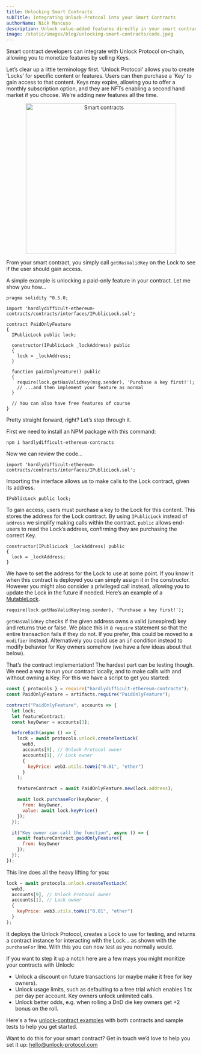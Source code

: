 ```yaml
---
title: Unlocking Smart Contracts
subTitle: Integrating Unlock-Protocol into your Smart Contracts
authorName: Nick Mancuso
description: Unlock value-added features directly in your smart contract. Trivial to implement with endless opportunities. We show you how and discuss some reasons why this might be interesting to you.
image: /static/images/blog/unlocking-smart-contracts/code.jpeg
---
```


Smart contract developers can integrate with Unlock Protocol on-chain, allowing you to monetize features by selling Keys.

Let’s clear up a little terminology first.  ‘Unlock Protocol’ allows you to create ‘Locks’ for specific content or features.  Users can then purchase a ‘Key’ to gain access to that content.  Keys may expire, allowing you to offer a monthly subscription option, and they are NFTs enabling a second hand market if you choose.  We’re adding new features all the time.

<p style="text-align:center">
	<img src="/static/images/blog/unlocking-smart-contracts/code.jpeg" width="400px" alt="Smart contracts">
</p>

From your smart contract, you simply call `getHasValidKey` on the Lock to see if the user should gain access.

A simple example is unlocking a paid-only feature in your contract.  Let me show you how…

```
pragma solidity ^0.5.0;

import 'hardlydifficult-ethereum-contracts/contracts/interfaces/IPublicLock.sol';

contract PaidOnlyFeature
{
  IPublicLock public lock;

  constructor(IPublicLock _lockAddress) public
  {
    lock = _lockAddress;
  }

  function paidOnlyFeature() public
  {
    require(lock.getHasValidKey(msg.sender), 'Purchase a key first!');
    // ...and then implement your feature as normal
  }

  // You can also have free features of course
}
```

Pretty straight forward, right?  Let’s step through it.

First we need to install an NPM package with this command:

```
npm i hardlydifficult-ethereum-contracts
```

Now we can review the code...

```
import 'hardlydifficult-ethereum-contracts/contracts/interfaces/IPublicLock.sol';
```

Importing the interface allows us to make calls to the Lock contract, given its address.


```
IPublicLock public lock;
```

To gain access, users must purchase a key to the Lock for this content.  This stores the address for the Lock contract.  By using `IPublicLock` instead of `address` we simplify making calls within the contract.  `public` allows end-users to read the Lock’s address, confirming they are purchasing the correct Key.


```
constructor(IPublicLock _lockAddress) public
{
  lock = _lockAddress;
}
```

We have to set the address for the Lock to use at some point.  If you know it when this contract is deployed you can simply assign it in the constructor. However you might also consider a privileged call instead, allowing you to update the Lock in the future if needed.  Here’s an example of a [MutableLock](https://github.com/HardlyDifficult/unlock-contracts/blob/master/contracts/MutableLock.sol).

```
require(lock.getHasValidKey(msg.sender), 'Purchase a key first!');
```

`getHasValidKey` checks if the given address owns a valid (unexpired) key and returns true or false.  We place this in a `require` statement so that the entire transaction fails if they do not.  If you prefer, this could be moved to a `modifier` instead.  Alternatively you could use an `if` condition instead to modify behavior for Key owners somehow (we have a few ideas about that below).

That’s the contract implementation!  The hardest part can be testing though.  We need a way to run your contract locally, and to make calls with and without owning a Key.  For this we have a script to get you started:

```javascript
const { protocols } = require("hardlydifficult-ethereum-contracts");
const PaidOnlyFeature = artifacts.require("PaidOnlyFeature");

contract("PaidOnlyFeature", accounts => {
  let lock;
  let featureContract;
  const keyOwner = accounts[3];

  beforeEach(async () => {
    lock = await protocols.unlock.createTestLock(
      web3,
      accounts[9], // Unlock Protocol owner
      accounts[1], // Lock owner
      {
        keyPrice: web3.utils.toWei("0.01", "ether")
      }
    );

    featureContract = await PaidOnlyFeature.new(lock.address);

    await lock.purchaseFor(keyOwner, {
      from: keyOwner,
      value: await lock.keyPrice()
    });
  });

  it("Key owner can call the function", async () => {
    await featureContract.paidOnlyFeature({
      from: keyOwner
    });
  });
});
```

This line does all the heavy lifting for you:

```javascript
lock = await protocols.unlock.createTestLock(
  web3,
  accounts[9], // Unlock Protocol owner
  accounts[1], // Lock owner
  {
    keyPrice: web3.utils.toWei("0.01", "ether")
  }
);
```

It deploys the Unlock Protocol, creates a Lock to use for testing, and returns a contract instance for interacting with the Lock… as shown with the `purchaseFor` line.  With this you can now test as you normally would.

If you want to step it up a notch here are a few mays you might monitize your contracts with Unlock:
 - Unlock a discount on future transactions (or maybe make it free for key owners).
 - Unlock usage limits, such as defaulting to a free trial which enables 1 tx per day per account.  Key owners unlock unlimited calls.
 - Unlock better odds, e.g. when rolling a DnD die key owners get +2 bonus on the roll.

Here's a few [unlock-contract examples](https://github.com/HardlyDifficult/unlock-contracts) with both contracts and sample tests to help you get started.

Want to do this for your smart contract? Get in touch we’d love to help you set it up: hello@unlock-protocol.com

